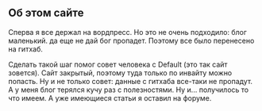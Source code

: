 ## Об этом сайте
Сперва я все держал на вордпресс. Но это не очень подходило: блог маленький. да еще не дай бог пропадет. Поэтому все было перенесено на гитхаб.

Сделать такой шаг помог совет человека с Default (это так сайт зовется). Сайт закрытый, поэтому туда только по инвайту можно попасть. Ну и не только совет: данные с гитхаба все-таки не пропадут. А у меня блог терялся кучу раз с полезностями. Ну и... получилось то что имеем. А уже имеющиеся статьи я оставил на форуме.